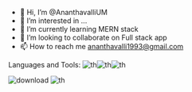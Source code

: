- 👋 Hi, I’m @AnanthavalliUM
- 👀 I’m interested in ...
- 🌱 I’m currently learning MERN stack
- 💞️ I’m looking to collaborate on Full stack app
- 📫 How to reach me ananthavalli1993@gmail.com

<!---
AnanthavalliUM/AnanthavalliUM is a ✨ special ✨ repository because its `README.md` (this file) appears on your GitHub profile.
You can click the Preview link to take a look at your changes.
--->


Languages and Tools:
                 ![th](https://user-images.githubusercontent.com/100471735/189630549-b5ef0473-29d1-4d8d-90dc-0de6b37f3b7c.jpg)![th](https://user-images.githubusercontent.com/100471735/189630578-951c99c7-e1f8-4797-9d58-e426a60e07d8.jpg)![th](https://user-images.githubusercontent.com/100471735/189630630-31e85ef1-8efc-4343-a24c-f5eaf8e435f3.jpg)



![download](https://user-images.githubusercontent.com/100471735/189630329-f94b2ebd-b7c1-4d44-9c2f-6010fc3fefa5.jpg)
![th](https://user-images.githubusercontent.com/100471735/189630508-7187670f-a3ca-4ddb-918b-3777ab911c1b.jpg)
